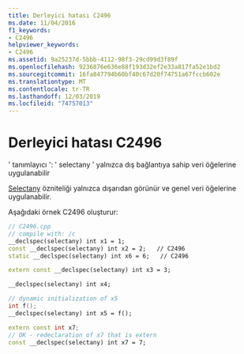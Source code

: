 ```yaml
---
title: Derleyici hatası C2496
ms.date: 11/04/2016
f1_keywords:
- C2496
helpviewer_keywords:
- C2496
ms.assetid: 9a25237d-5bbb-4112-98f3-29cd99d3f89f
ms.openlocfilehash: 9236876e636e88f193d32ef2e33a817fa52e1bd2
ms.sourcegitcommit: 16fa847794b60bf40c67d20f74751a67fccb602e
ms.translationtype: MT
ms.contentlocale: tr-TR
ms.lasthandoff: 12/03/2019
ms.locfileid: "74757013"
---
```

# <a name="compiler-error-c2496"></a>Derleyici hatası C2496

' tanımlayıcı ': ' selectany ' yalnızca dış bağlantıya sahip veri öğelerine uygulanabilir

[Selectany](../../cpp/selectany.md) özniteliği yalnızca dışarıdan görünür ve genel veri öğelerine uygulanabilir.

Aşağıdaki örnek C2496 oluşturur:

```cpp
// C2496.cpp
// compile with: /c
__declspec(selectany) int x1 = 1;
const __declspec(selectany) int x2 = 2;   // C2496
static __declspec(selectany) int x6 = 6;   // C2496

extern const __declspec(selectany) int x3 = 3;

__declspec(selectany) int x4;

// dynamic initialization of x5
int f();
__declspec(selectany) int x5 = f();

extern const int x7;
// OK - redeclaration of x7 that is extern
const __declspec(selectany) int x7 = 7;
```
